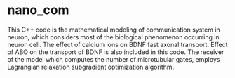 # nano_com
This C++ code is the mathematical modeling of communication system in neuron, which considers most of the biological phenomenon occurring in neuron cell. The effect of calcium ions on BDNF fast axonal transport. Effect of ABO on the transport of BDNF is also included in this code. The receiver of the model which computes the number of microtubular gates, employs Lagrangian relaxation subgradient optimization algorithm.
